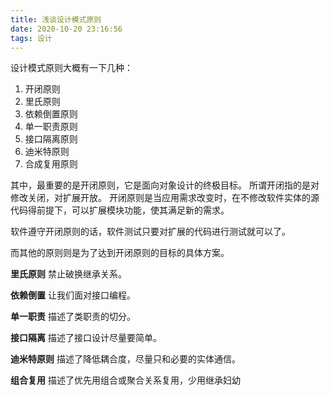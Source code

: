 ```yaml
---
title: 浅谈设计模式原则
date: 2020-10-20 23:16:56
tags: 设计
---
```


设计模式原则大概有一下几种：

1. 开闭原则
2. 里氏原则
3. 依赖倒置原则
4. 单一职责原则
5. 接口隔离原则
6. 迪米特原则
7. 合成复用原则

其中，最重要的是开闭原则，它是面向对象设计的终极目标。
所谓开闭指的是对修改关闭，对扩展开放。
开闭原则是当应用需求改变时，在不修改软件实体的源代码得前提下，可以扩展模块功能，使其满足新的需求。

软件遵守开闭原则的话，软件测试只要对扩展的代码进行测试就可以了。

而其他的原则则是为了达到开闭原则的目标的具体方案。

**里氏原则** 禁止破换继承关系。

**依赖倒置** 让我们面对接口编程。

**单一职责** 描述了类职责的切分。
 
**接口隔离** 描述了接口设计尽量要简单。

**迪米特原则** 描述了降低耦合度，尽量只和必要的实体通信。

**组合复用** 描述了优先用组合或聚合关系复用，少用继承妇幼